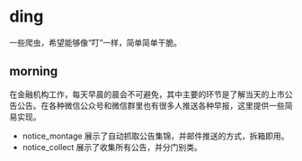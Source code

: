 # ding
一些爬虫，希望能够像“叮”一样，简单简单干脆。

## morning
在金融机构工作，每天早晨的晨会不可避免，其中主要的环节是了解当天的上市公告公告。在各种微信公众号和微信群里也有很多人推送各种早报，这里提供一些简易实现。
 * notice_montage 展示了自动抓取公告集锦，并邮件推送的方式，拆箱即用。
 * notice_collect 展示了收集所有公告，并分门别类。
